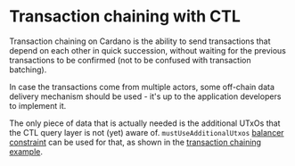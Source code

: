 <!-- DOCTOC SKIP -->

# Transaction chaining with CTL

Transaction chaining on Cardano is the ability to send transactions that depend on each other in quick succession, without waiting for the previous transactions to be confirmed (not to be confused with transaction batching).

In case the transactions come from multiple actors, some off-chain data delivery mechanism should be used - it's up to the application developers to implement it.

The only piece of data that is actually needed is the additional UTxOs that the CTL query layer is not (yet) aware of. `mustUseAdditionalUtxos` [balancer constraint](./balancing.md) can be used for that, as shown in the [transaction chaining example](../examples/TxChaining.purs).
